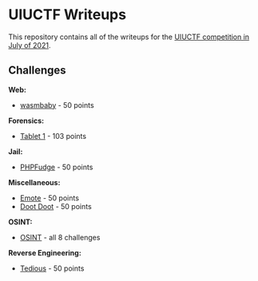 # UIUCTF Writeups
This repository contains all of the writeups for the [UIUCTF competition in July of 2021](https://ctftime.org/event/1372). 

## Challenges
**Web:**
* [wasmbaby](https://github.com/BYU-CTF-group/writeups-uiuctf/tree/main/wasmbaby) - 50 points

**Forensics:**
* [Tablet 1](https://github.com/BYU-CTF-group/writeups-uiuctf/tree/main/tablet1) - 103 points

**Jail:**
* [PHPFudge](https://github.com/BYU-CTF-group/writeups-uiuctf/tree/main/phpfudge) - 50 points

**Miscellaneous:**
* [Emote](https://github.com/BYU-CTF-group/writeups-uiuctf/tree/main/emote) - 50 points
* [Doot Doot](https://github.com/BYU-CTF-group/writeups-uiuctf/tree/main/dootdoot) - 50 points

**OSINT:**
* [OSINT](https://github.com/BYU-CTF-group/writeups-uiuctf/tree/main/OSINT_Charlie) - all 8 challenges

**Reverse Engineering:**
* [Tedious](https://github.com/BYU-CTF-group/writeups-uiuctf/tree/main/tedious) - 50 points